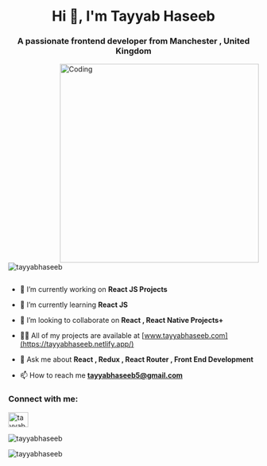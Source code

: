 <h1 align="center">Hi 👋, I'm Tayyab Haseeb</h1>
<h3 align="center">A passionate frontend developer from Manchester , United Kingdom</h3>
<img align="right" alt="Coding" width="400" src="https://cdn.dribbble.com/users/1162077/screenshots/3848914/programmer.gif"/>

<p align="left"> <img src="https://komarev.com/ghpvc/?username=tayyabhaseeb&label=Profile%20views&color=0e75b6&style=flat" alt="tayyabhaseeb" /> </p>

<p align="left"> <a href="https://twitter.com/" target="blank"><img src="https://img.shields.io/twitter/follow/?logo=twitter&style=for-the-badge" alt="" /></a> </p>

- 🔭 I’m currently working on **React JS Projects**

- 🌱 I’m currently learning **React JS**

- 👯 I’m looking to collaborate on **React , React Native Projects+**

- 👨‍💻 All of my projects are available at [www.tayyabhaseeb.com](https://tayyabhaseeb.netlify.app/)

- 💬 Ask me about **React , Redux , React Router , Front End Development**

- 📫 How to reach me **tayyabhaseeb5@gmail.com**

<h3 align="left">Connect with me:</h3>
<p align="left">
<a href="https://linkedin.com/in/tayyabhaseeb" target="blank"><img align="center" src="https://raw.githubusercontent.com/rahuldkjain/github-profile-readme-generator/master/src/images/icons/Social/linked-in-alt.svg" alt="tayyabhaseeb" height="30" width="40" /></a>
</p>


<p><img align="center" src="https://github-readme-stats.vercel.app/api/top-langs?username=tayyabhaseeb&show_icons=true&locale=en&layout=compact" alt="tayyabhaseeb" /></p>

<p><img align="center" src="https://github-readme-streak-stats.herokuapp.com/?user=tayyabhaseeb&" alt="tayyabhaseeb" /></p>
